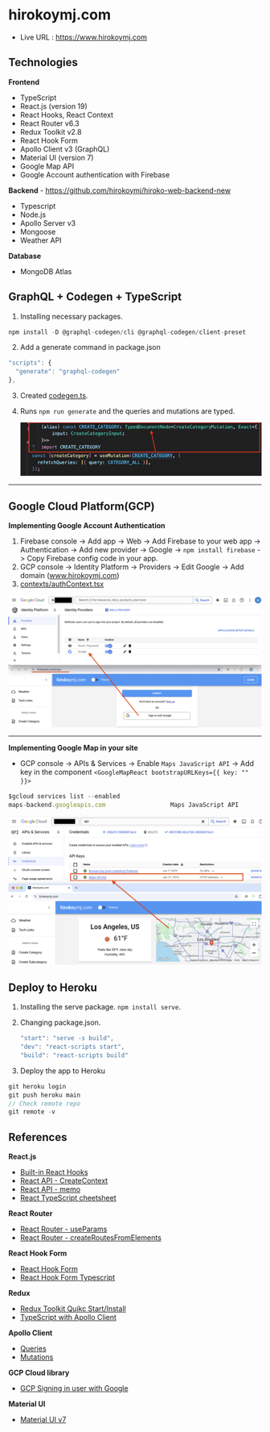 # hirokoymj.com

- Live URL : https://www.hirokoymj.com

## Technologies

**Frontend**

- TypeScript
- React.js (version 19)
- React Hooks, React Context
- React Router v6.3
- Redux Toolkit v2.8
- React Hook Form
- Apollo Client v3 (GraphQL)
- Material UI (version 7)
- Google Map API
- Google Account authentication with Firebase

**Backend** - https://github.com/hirokoymj/hiroko-web-backend-new

- Typescript
- Node.js
- Apollo Server v3
- Mongoose
- Weather API

**Database**

- MongoDB Atlas

## GraphQL + Codegen + TypeScript

1. Installing necessary packages.

```js
npm install -D @graphql-codegen/cli @graphql-codegen/client-preset
```

2. Add a generate command in package.json

```js
"scripts": {
  "generate": "graphql-codegen"
},
```

3. Created [codegen.ts](./codegen.ts).
4. Runs `npm run generate` and the queries and mutations are typed.

   ![](./src/assets/graphql+codegen.png)

<hr />

## Google Cloud Platform(GCP)

**Implementing Google Account Authentication**

1. Firebase console -> Add app -> Web -> Add Firebase to your web app -> Authentication -> Add new provider -> Google -> `npm install firebase` -> Copy Firebase config code in your app.
2. GCP console -> Identity Platform -> Providers -> Edit Google -> Add domain (www.hirokoymj.com)
3. [contexts/authContext.tsx](./src/contexts/authContext.tsx)

![](./src/assets/gcp-IdentityPlatform.png)

<hr />

**Implementing Google Map in your site**

- GCP console -> APIs & Services -> Enable `Maps JavaScript API` -> Add key in the component `<GoogleMapReact bootstrapURLKeys={{ key: "" }}>`

```js
$gcloud services list --enabled
maps-backend.googleapis.com                  Maps JavaScript API
```

![](./src/assets/gcp-google-map-api.png)

## Deploy to Heroku

1. Installing the serve package. `npm install serve`.
2. Changing package.json.

   ```js
   "start": "serve -s build",
   "dev": "react-scripts start",
   "build": "react-scripts build"
   ```

3. Deploy the app to Heroku

```js
git heroku login
git push heroku main
// Check remote repo
git remote -v
```

## References

**React.js**

- [Built-in React Hooks](https://react.dev/reference/react/hooks)
- [React API - CreateContext](https://react.dev/reference/react/createContext)
- [React API - memo](https://react.dev/reference/react/memo)
- [React TypeScript cheetsheet](https://react-typescript-cheatsheet.netlify.app/docs/basic/examples/)

**React Router**

- [React Router - useParams](https://reactrouter.com/6.30.1/hooks/use-params)
- [React Router - createRoutesFromElements](https://reactrouter.com/6.30.1/utils/create-routes-from-elements)

**React Hook Form**

- [React Hook Form](https://react-hook-form.com/)
- [React Hook Form Typescript](https://react-hook-form.com/ts)

**Redux**

- [Redux Toolkit Quikc Start/Install](https://redux-toolkit.js.org/tutorials/quick-start)
- [TypeScript with Apollo Client](https://www.apollographql.com/docs/react/development-testing/static-typing)

**Apollo Client**

- [Queries](https://www.apollographql.com/docs/react/data/queries)
- [Mutations](https://www.apollographql.com/docs/react/data/mutations)

**GCP Cloud library**

- [GCP Signing in user with Google](https://cloud.google.com/identity-platform/docs/web/google)

**Material UI**

- [Material UI v7](https://mui.com/material-ui/getting-started/)
